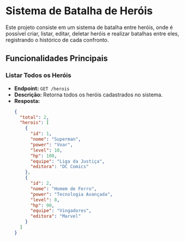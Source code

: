 # Sistema de Batalha de Heróis

Este projeto consiste em um sistema de batalha entre heróis, onde é possível criar, listar, editar, deletar heróis e realizar batalhas entre eles, registrando o histórico de cada confronto.

## Funcionalidades Principais

### Listar Todos os Heróis

- **Endpoint:** `GET /herois`
- **Descrição:** Retorna todos os heróis cadastrados no sistema.
- **Resposta:**
  ```json
  {
    "total": 2,
    "herois": [
      {
        "id": 1,
        "nome": "Superman",
        "power": "Voar",
        "level": 10,
        "hp": 100,
        "equipe": "Liga da Justiça",
        "editora": "DC Comics"
      },
      {
        "id": 2,
        "nome": "Homem de Ferro",
        "power": "Tecnologia Avançada",
        "level": 8,
        "hp": 90,
        "equipe": "Vingadores",
        "editora": "Marvel"
      }
    ]
  }
